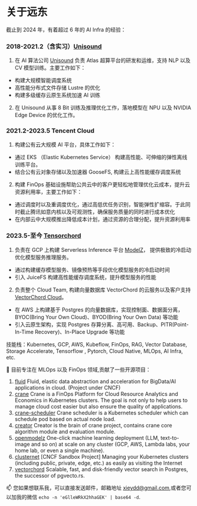 # 关于远东


截止到 2024 年，有着超过 6 年的 AI Infra 的经验：

### 2018-2021.2（含实习）[Unisound](https://www.unisound.com/)

1. 在 AI 算法公司 [Unisound](https://www.unisound.com/) 负责 Atlas 超算平台的研发和运维，支持 NLP 以及 CV 模型训练。主要工作如下：
  - 构建大规模智能调度系统
  - 高性能分布式文件存储 Lustre 的优化
  - 构建多级缓存云原生系统加速 AI 训练


2. 在 Unisound 从事 8 Bit 训练及推理优化工作，落地模型在 NPU 以及 NVIDIA Edge Device 的优化工作。

### 2021.2-2023.5 Tencent Cloud

1. 构建公有云大规模 AI 平台，具体工作如下：
  - 通过 EKS （Elastic Kubernetes Service） 构建高性能、可伸缩的弹性离线训练平台。
  - 结合公有云对象存储以及加速器 GooseFS, 构建云上高性能缓存调度系统


2. 构建 FinOps 基础设施帮助公共云中的客户更轻松地管理优化云成本，提升云资源利用率，主要工作如下：
  - 通过调度时以及重调度优化，通过高低优任务识别，智能弹性扩缩容。于此同时截止腾讯如意内核以及可观测性，确保服务质量的同时进行成本优化
  - 在内部云中大规模推出降低成本计划，通过资源的合理分配，提升资源利用率

### 2023.5-至今 [Tensorchord](https://vectorchord.ai)

1. 负责在 GCP 上构建 Serverless Inference 平台 [ModelZ](https://modelz.ai/)， 提供极致的冷启动优化模型服务推理服务。
  - 通过构建缓存模型服务、镜像预热等手段优化模型服务的冷启动时间
  - 引入 JuiceFS 构建高性能缓存调度系统，提升模型服务的性能


2. 负责整个 Cloud Team, 构建向量数据库 VectorChord 的云服务以及客户支持 [VectorChord Cloud](https://cloud.vectorchord.ai)。
  - 在 AWS 上构建基于 Postgres 的向量数据库，实现控制面、数据面分离，BYOC(Bring Your Own Cloud)、BYOD(Bring Your Own Data) 等功能
  - 引入云原生架构，实现 Postgres 存算分离、高可用、Backup、PITR(Point-In-Time Recovery)、In-Place Upgrade 等功能

技能栈：Kubernetes, GCP, AWS, Kubeflow, FinOps, RAG, Vector Database, Storage Accelerate, Tensorflow , Pytorch, Cloud Native, MLOps, AI Infra, etc.


🌱 目前专注在 MLOps 以及 FinOps 领域,贡献了一些开源项目：
1. [fluid](https://github.com/fluid-cloudnative/fluid) Fluid, elastic data abstraction and acceleration for BigData/AI applications in cloud. (Project under CNCF)
2. [crane](https://github.com/gocrane/crane) Crane is a FinOps Platform for Cloud Resource Analytics and Economics in Kubernetes clusters. The goal is not only to help users to manage cloud cost easier but also ensure the quality of applications.
3. [crane-scheduler](https://github.com/gocrane/crane-scheduler) Crane scheduler is a Kubernetes scheduler which can schedule pod based on actual node load.
4. [creator](https://github.com/gocrane/creator) Creator is the brain of crane project, contains crane core algorithm module and evaluation module.
5. [openmodelz](https://github.com/tensorchord/openmodelz) One-click machine learning deployment (LLM, text-to-image and so on) at scale on any cluster (GCP, AWS, Lambda labs, your home lab, or even a single machine).
6. [clusternet](https://github.com/clusternet/clusternet) [CNCF Sandbox Project] Managing your Kubernetes clusters (including public, private, edge, etc.) as easily as visiting the Internet
7. [vectorchord](https://github.com/tensorchord/VectorChord) Scalable, fast, and disk-friendly vector search in Postgres, the successor of pgvecto.rs.


📫  您如果想联系我，可以直接发送邮件，邮箱地址 xieydd@gmail.com,或者您可以加我的微信 `echo -n 'eGlleWRkX2hhaGEK' | base64 -d`.


